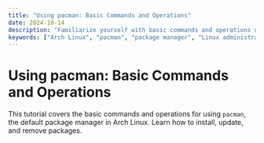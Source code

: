 ```yaml
---
title: "Using pacman: Basic Commands and Operations"
date: 2024-10-14
description: "Familiarize yourself with basic commands and operations using the pacman package manager in Arch Linux."
keywords: ["Arch Linux", "pacman", "package manager", "Linux administration", "software installation"]
---
```


# Using pacman: Basic Commands and Operations

This tutorial covers the basic commands and operations for using `pacman`, the default package manager in Arch Linux. Learn how to install, update, and remove packages.
